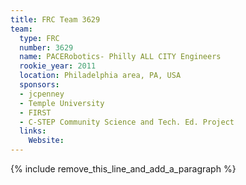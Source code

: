 ```yaml
---
title: FRC Team 3629
team:
  type: FRC
  number: 3629
  name: PACERobotics- Philly ALL CITY Engineers
  rookie_year: 2011
  location: Philadelphia area, PA, USA
  sponsors:
  - jcpenney
  - Temple University
  - FIRST
  - C-STEP Community Science and Tech. Ed. Project
  links:
    Website:
---
```


{% include remove_this_line_and_add_a_paragraph %}